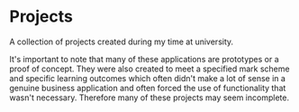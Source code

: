 # Projects
A collection of projects created during my time at university.

It's important to note that many of these applications are prototypes or a proof of concept. They were also created to meet a specified mark scheme and specific learning outcomes 
which often didn't make a lot of sense in a genuine business application and often forced the use of functionality that wasn't necessary. Therefore many of these projects 
may seem incomplete.
